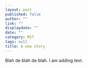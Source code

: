 ```yaml
---
layout: post
published: false
author: ""
link: ""
displaydate: ""
date: ""
category: MIT
tags: null
title: A new story
---
```



Blah de blah de blah. I am adding text. 